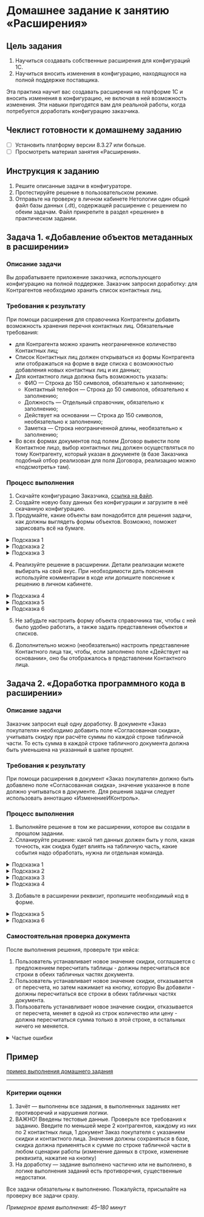 # Домашнее задание к занятию «Расширения»

## Цель задания

1. Научиться создавать собственные расширения для конфигураций 1С.
2. Научиться вносить изменения в конфигурацию, находящуюся на полной поддержке поставщика.

Эта практика научит вас создавать расширения на платформе 1С и вносить изменения в конфигурацию, не включая в ней возможность изменения. Эти навыки пригодятся вам для реальной работы, когда потребуется доработать конфигурацию заказчика.

## Чеклист готовности к домашнему заданию

- [ ] Установить платформу версии 8.3.27 или больше.
- [ ] Просмотреть материал занятия «Расширения».

## Инструкция к заданию

1. Решите описанные задачи в конфигураторе.
2. Протестируйте решение в пользовательском режиме.
3. Отправьте на проверку в личном кабинете Нетологии один общий файл базы данных (.dt), содержащей расширение с решением по обеим задачам. Файл прикрепите в раздел «решение» в практическом задании.

## Задача 1. «Добавление объектов метаданных в расширении»

### Описание задачи
Вы дорабатываете приложение заказчика, использующего конфигурацию на полной поддержке. Заказчик запросил доработку: для Контрагентов необходимо хранить список контактных лиц.

### Требования к результату
При помощи расширения для справочника Контрагенты добавить возможность хранения перечня контактных лиц. Обязательные требования:
- для Контрагента можно хранить неограниченное количество Контактных лиц;
- Список Контактных лиц должен открываться из формы Контрагента или отображаться на форме в виде списка с возможностью добавления новых контактных лиц и их данных;
- Для контактного лица должна быть возможность указать:
  - ФИО — Строка до 150 символов, обязательно к заполнению;
  - Контактный телефон — Строка до 50 символов, обязательно к заполнению;
  - Должность — Отдельный справочник, обязательно к заполнению;
  - Действует на основании — Строка до 150 символов, необязательно к заполнению;
  - Заметка — Строка неограниченной длины, необязательно к заполнению;
- Во всех формах документов под полем Договор вывести поле Контактное лицо, выбор контактных лиц должен осуществляться по тому Контрагенту, который указан в документе (в базе Заказчика подобный отбор реализован для поля Договора, реализацию можно «подсмотреть» там).

### Процесс выполнения
1. Скачайте конфигурацию Заказчика, [ссылка на файл](https://u.netology.ru/backend/uploads/lms/content_assets/file/1592/1Cv8.cf).
2. Создайте новую базу данных без конфигурации и загрузите в неё скачанную конфигурацию.
3. Продумайте, какие объекты вам понадобятся для решения задачи, как должны выглядеть формы объектов. Возможно, поможет зарисовать всё на бумаге.
<details>
  <summary>Подсказка 1</summary>
  Очевидно, чтобы была возможность указывать контактных лиц в документах, для их хранения следует использовать справочник.  
</details>
<details>
  <summary>Подсказка 2</summary>
  Кроме перечисленных в требованиях полей, в Контактном лице должна быть возможность указать ссылку на Контрагента, чтобы использовать механизм подбора.
  Чтобы Контактное лицо нельзя было записать без указания Контрагента, лучше сделать Контрагента владельцем контактного лица. При этом стандартный реквизит лучше переименовать.
</details>
<details>
  <summary>Подсказка 3</summary>
  Должности должны храниться в справочнике.
</details>


4. Реализуйте решение в расширении. Детали реализации можете выбирать на свой вкус. При необходимости дать пояснения используйте комментарии в коде или допишите пояснение к решению в личном кабинете.
<details>
  <summary>Подсказка 4</summary>
  Способ вывести реквизит на форму подробно описан в презентации.
</details>
<details>
  <summary>Подсказка 5</summary>
  Для организации отбора Контактных лиц по Контрагентам в реквизите надо настроить связи параметров выбора:
  <p align="center" width="100%">
    <img width="75%" src="img/HW_11_1_1.png"> 
  </p>
</details>
<details>
  <summary>Подсказка 6</summary>
  Реквизит «Контрагент» перед настройкой отбора должен быть добавлен в расширение.
</details>

5. Не забудьте настроить форму объекта справочника так, чтобы с ней было удобно работать, а также задать представления объектов и списков.


6. Дополнительно можно (необязательно) настроить представление Контактного лица так, чтобы, если заполнено поле «Действует на основании», оно бы отображалось в представлении Контактного лица.

## Задача 2. «Доработка программного кода в расширении»

### Описание задачи
Заказчик запросил ещё одну доработку. В документе «Заказ покупателя» необходимо добавить поле «Согласованная скидка», учитывать скидку при расчёте суммы по каждой строке табличной части. То есть сумма в каждой строке табличного документа должна быть уменьшена на указанный в шапке процент.

### Требования к результату
При помощи расширения в документ «Заказ покупателя» должно быть добавлено поле «Согласованная скидка», значение указанное в поле должно учитываться в документе. Для решения задачи следует использовать аннотацию «ИзменениеИКонтроль».

### Процесс выполнения
1. Выполняйте решение в том же расширении, которое вы создали в прошлом задании.
2. Спланируйте решение: какой тип данных должен быть у поля, какая точность, как скидка будет влиять на табличную часть, какие события надо обработать, нужна ли отдельная команда.
<details>
  <summary>Подсказка 1</summary>
  Клиент планирует указывать размер процента скидки, то есть максимальное значение поля 100. Точность процента — скорее всего, не будет нужна более 2 знаков после запятой. Таким образом, оптимально указать: Длина 5, Точность 2, Неотрицательное Максимальное значение 100.
</details>
<details>
  <summary>Подсказка 2</summary>
  Понадобится кнопка пересчёта табличной части с учётом введённой скидки. При изменении поля пользователю должен задаваться вопрос о необходимости пересчёта табличной части. Если таблица пустая, вопрос задаваться не должен.
</details>
<details>
  <summary>Подсказка 3</summary>
  При пересчёте  необходимо учитывать цену и количество, а не просто уменьшая сумму на указанный процент, чтобы несколько нажатий на кнопку не уменьшали сумму последовательно.
</details>
<details>
  <summary>Подсказка 4</summary>
  Очевидно, что скидка должна влиять на сумму в строке табличной части, не только при изменении значения скидки в поле, или нажатии на кнопку, но и при редактировании строки табличной части. То есть, при изменении Цены или Количества в строке табличной части, Сумма в этой строке должна рассчитываться с учетом указанной в шапке документа скидки
</details>

3. Добавьте в расширении реквизит, пропишите необходимый код в форме.
<details>
  <summary>Подсказка 5</summary>
  В форме есть процедура, рассчитывающая сумму, следует вносить доработки в неё. Эта процедура вызывается и для таблицы Товаров, и для таблицы Услуг. Таким образом, изменив одну процедуру, мы обработаем все случаи.
</details>
<details>
  <summary>Подсказка 6</summary>
  В аннотации ИзменениеИКонтроль следует удалить текущую строку расчёта суммы строки и вставить собственный расчёт. Вызов РассчитатьСуммуДокумента() менять не следует.
</details>

### Самостоятельная проверка документа

После выполнения решения, проверьте три кейса:
1. Пользователь устанавливает новое значение скидки, соглашается с предложением пересчитать таблицы - должны пересчитаться все строки в обеих табличных частях документа.
2. Пользователь устанавливает новое значение скидки, отказывается от пересчета, но затем нажимает на кнопку, которую Вы добавили - должны пересчитаться все строки в обеих табличных частях документа.
3. Пользователь устанавливает новое значение скидки, отказывается от пересчета, меняет в одной из строк количество или цену - должна пересчитаться сумма только в этой строке, в остальных ничего не меняется.

<details>
  <summary>Частые ошибки</summary>
  
  1. Убедитесь, что при нажатии на кнопку, и когда пользователь соглашается с предложением пересчитать суммы, пересчитываются все строки в табличных частях документа - введите несколько строк по товарам и несколько услуг.
  2. Убедитесь, что при изменении в одной из строк количества или цены пересчитывается сумма только в этой строке, в остальных ничего не меняется.
  3. Все взаимодействия с пользователем (Вопросы, предупреждения и т.д. следует выводить при помощи асинхронных методов)
  4. Реквизиты надо добавлять только в те объекты, в которых это требуется по задаче. Например, в справочнике Контрагенты добавлять реквизит не следует!
  5. Контактное лицо должно быть добавлено **во все** документы конфигурации, под полем Договор. Перепроверьте все документы
  6. Старайтесь не дублировать код, выносите повторяющиеся блоки кода в отдельные методы (Если в блоке кода меняется только название переменной - это тоже повтор кода)  
  7. Не следует программно вызывать обработчики событий. Если в двух обработчиках хотите выполнять один и тот же код, следует вынести его в отдельный метод и в обоих событиях вызывать этот метод (см. https://its.1c.ru/db/v8std/content/455/hdoc пункт 2.4.3)
  8. Скидку нельзя устанавливать больше 100% (при этом, 100% установить должно быть можно)
  9. Если меняете стандартный метод (а по заданию это надо сделать) Менять его надо при помощи ИзменениеИКонтроль.
  10. Не нужно дорабатывать такие обработчики, как "ТоварыКоличествоПриИзменении", "ТоварыЦенаПриИзменении" и т.п. Обратите внимание, все они вызывают одну функцию
  11. В пользовательском режиме префиксов быть не должно. Префикс - это служебная информация, пользователь ее видеть не должен. По этому надо корректно задавать синонимы объектов и заголовки полей.
     
</details>

## Пример

[пример выполнения домашнего задания](examples/HW_11_1_example.md)

------

### Критерии оценки

1. Зачёт — выполнены все задания, в выполненных заданиях нет противоречий и нарушения логики. 
2. ВАЖНО! Введены тестовые данные. Проверьте все требования к заданию. Введите по меньшей мере 2 контрагентов, каждому из них по 2 контактных лица, 1 документ Заказ покупателя с указанием скидки и контактного лица. Значения должны сохраняться в базе, скидка должна применяться к сумме по строке табличной части в любом сценарии работы (изменение данных в строке, изменение реквизита, нажатие на кнопку)
3. На доработку — задание выполнено частично или не выполнено, в логике выполнения заданий есть противоречия, существенные недостатки.

Все задачи обязательны к выполнению. Пожалуйста, присылайте на проверку все задачи сразу.

*Примерное время выполнения: 45–180 минут*

